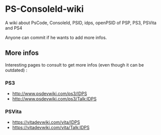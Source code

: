 # PS-ConsoleId-wiki
A wiki about PsCode, ConsoleId, PSID, idps, openPSID of PSP, PS3, PSVita and PS4

Anyone can commit if he wants to add more infos.

## More infos

Interesting pages to consult to get more infos (even though it can be outdated) :

### PS3
* http://www.psdevwiki.com/ps3/IDPS
* http://www.psdevwiki.com/ps3/Talk:IDPS

### PSVita
* https://vitadevwiki.com/vita/IDPS
* https://vitadevwiki.com/vita/Talk:IDPS
